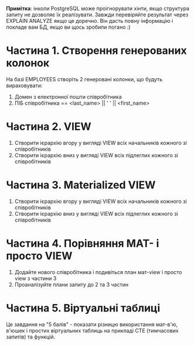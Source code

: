**Примітка**: інколи PostgreSQL може проігнорувати хінти, якщо структура запиту не дозволяє їх реалізувати. Завжди перевіряйте результат через EXPLAIN ANALYZE якщо це доречно. Він дасть повну інформацію і покладе вам БД, якщо ви щось зробили погано :)

# Частина 1. Створення генерованих колонок
На базі EMPLOYEES створіть 2 генеровані колонки, що будуть вираховувати:
1. Домен з електронної пошти співробітника
2. ПІБ співробітника == <last_name> || ' ' || <first_name>

# Частина 2. VIEW
1. Створити ієрархію вгору у вигляді VIEW всіх начальників кожного зі співробітників
2. Створити ієрархію вниз у вигляді VIEW всіх підлеглих кожного зі співробітників

# Частина 3. Materialized VIEW
1. Створити ієрархію вгору у вигляді VIEW всіх начальників кожного зі співробітників
2. Створити ієрархію вниз у вигляді VIEW всіх підлеглих кожного зі співробітників

# Частина 4. Порівняння MAT- і просто VIEW
1. Додайте нового співробітника і подивіться план мат-view і просто view з частини 3
2. Проаналізуйте плани запиту до 2 та 3 частин

# Частина 5. Віртуальні таблиці
Це завдання на "5 балів" - показати різницю використання мат-в'ю, в'юшек і простих віртуальних таблиць на прикладі CTE (тимчасових запитів) та функцій.